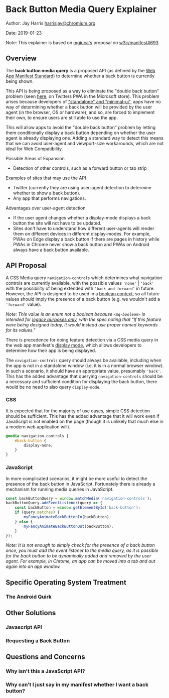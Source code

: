 # Back Button Media Query Explainer

Author: Jay Harris <harrisjay@chromium.org>

Date: 2019-01-23

Note: This explainer is based on [mgiuca's](https://github.com/mgiuca) proposal on [w3c/manifest#693](https://github.com/w3c/manifest/issues/693).

## Overview

The **back button media query** is a proposed API (as defined by the [Web App Manifest Standard](https://www.w3.org/TR/appmanifest/)) to determine whether a back button is currently being shown.

This API is being proposed as a way to eliminate the "double back button" problem (seen [here](images/double-back-button.jpg), on Twitters PWA in the Microsoft store). This problem arises because developers of ["standalone" and "minimal-ui"](https://www.w3.org/TR/appmanifest/#display-modes), apps have no way of determining whether a back button will be provided by the user agent (in the browser, OS or hardware), and so, are forced to implement their own, to ensure users are still able to use the app.

This will allow apps to avoid the "double back button" problem by letting them conditionally display a back button depending on whether the user agent is already displaying one. Adding a standard way to detect this means that we can avoid user-agent and viewport-size workarounds, which are not ideal for Web Compatibility.

Possible Areas of Expansion
- Detection of other controls, such as a forward button or tab strip

Examples of sites that may use the API
- Twitter (currently they are using user-agent detection to determine whether to show a back button).
- Any app that performs navigations.

Advantages over user-agent detection
- If the user agent changes whether a display-mode displays a back button the site will not have to be updated.
- Sites don't have to understand how different user-agents will render them on different devices in different display-modes. For example, PWAs on Edge display a back button if there are pages in history while PWAs in Chrome never show a back button and PWAs on Android always have a back button available.

## API Proposal

A CSS Media query `navigation-controls` which determines what navigation controls are currently available, with the possible values `'none'` | `'back'` with the possibility of being extended with `'back-and-forward'` in future. However, the API is designed to be used in a [boolean context](https://www.w3.org/TR/mediaqueries-4/#mq-boolean-context), so all future values should imply the presence of a back button (e.g. we wouldn't add a `'forward'` value).

*Note: This value is an enum not a boolean because `<mq-boolean>` is intended for [legacy purposes only](https://www.w3.org/TR/mediaqueries-4/#grid), with the spec noting that "If this feature were being designed today, it would instead use proper named keywords for its values."*

There is precedence for doing feature detection via a CSS media query in the web app manifest's [display mode](https://www.w3.org/TR/appmanifest/#the-display-mode-media-feature), which allows developers to determine how their app is being displayed.

The `navigation-controls` query should always be available, including when the app is not in a standalone window (i.e. it is in a normal browser window). In such a scenario, it should have an appropriate value, presumably `'back'`. This has the added advantage that querying `navigation-controls` should be a necessary and sufficient condition for displaying the back button, there would be no need to also query `display-mode`.

### CSS

It is expected that for the majority of use cases, simple CSS detection should be sufficient. This has the added advantage that it will work even if JavaScript is not enabled on the page (though it is unlikely that much else in a modern web application will).

```css
@media navigation-controls {
    #back-button {
        display-none;
    }
}
```

### JavaScript
In more complicated scenarios, it might be more useful to detect the presence of the back button in JavaScript. Fortunately there is already a mechanism for running media queries in JavaScript.

```js
const backButtonQuery = window.matchMedia('navigation-controls');
backButtonQuery.addEventListener(query => {
    const backButton = window.getElementById('back-button');
    if (query.matches) {
        myFancyAnimateBackButtonIn(backButton);
    } else {
        myFancyAnimateBackButtonOut(backButton);
    }
});
```

*Note: It is not enough to simply check for the presence of a back button once, you must add the event listener to the media query, as it is  possible for the back button to be dynamically added and removed by the user agent. For example, in Chrome, an app can be moved into a tab and out again into an app window.*

## Specific Operating System Treatment

### The Android Quirk

## Other Solutions

### Javascript API

### Requesting a Back Button

## Questions and Concerns

### Why isn't this a JavaScript API?

### Why can't I just say in my manifest whether I want a back button?